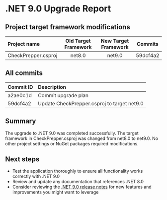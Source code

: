 # .NET 9.0 Upgrade Report

## Project target framework modifications

| Project name   | Old Target Framework | New Target Framework | Commits  |
|:----------------------|:--------------------:|:--------------------:|----------|
| CheckPrepper.csproj   | net8.0           | net9.0               | 59dcf4a2 |

## All commits

| Commit ID | Description   |
|:----------|:--------------------------------------------------------------------------------|
| a2ae0c1d  | Commit upgrade plan    |
| 59dcf4a2  | Update CheckPrepper.csproj to target net9.0    |

## Summary

The upgrade to .NET 9.0 was completed successfully. The target framework in CheckPrepper.csproj was changed from net8.0 to net9.0. No other project settings or NuGet packages required modifications.

## Next steps

- Test the application thoroughly to ensure all functionality works correctly with .NET 9.0
- Review and update any documentation that references .NET 8.0
- Consider reviewing the [.NET 9.0 release notes](https://learn.microsoft.com/dotnet/core/whats-new/dotnet-9/overview) for new features and improvements you might want to leverage
